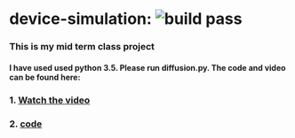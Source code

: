 
# device-simulation: ![build pass](https://travis-ci.org/Sumit-ai/device-simulation.svg?branch=master)
### This is my mid term class project
#### I have used used python 3.5. Please run diffusion.py. The code and video can be found here:

### 1. [Watch the video](https://www.youtube.com/watch?v=sBazd-r46OA&feature=youtu.be)
### 2. [code](http://sumit-ai.me/device/)



